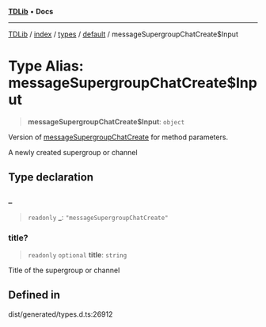 [**TDLib**](../../../../../../README.md) • **Docs**

***

[TDLib](../../../../../../modules.md) / [index](../../../../../README.md) / [types](../../../README.md) / [default](../README.md) / messageSupergroupChatCreate$Input

# Type Alias: messageSupergroupChatCreate$Input

> **messageSupergroupChatCreate$Input**: `object`

Version of [messageSupergroupChatCreate](messageSupergroupChatCreate.md) for method parameters.

A newly created supergroup or channel

## Type declaration

### \_

> `readonly` **\_**: `"messageSupergroupChatCreate"`

### title?

> `readonly` `optional` **title**: `string`

Title of the supergroup or channel

## Defined in

dist/generated/types.d.ts:26912
